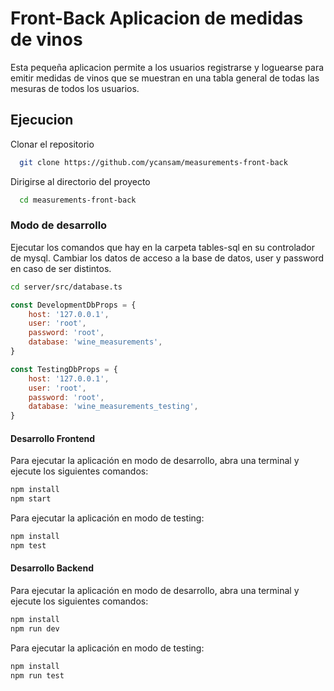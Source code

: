 
#  Front-Back Aplicacion de medidas de vinos

Esta pequeña aplicacion permite a los usuarios registrarse y loguearse para emitir medidas de vinos que se muestran en una tabla general de todas las mesuras de todos los usuarios.
## Ejecucion
Clonar el repositorio

```bash
  git clone https://github.com/ycansam/measurements-front-back
```
Dirigirse al directorio del proyecto
```bash
  cd measurements-front-back
```
### Modo de desarrollo
Ejecutar los comandos que hay en la carpeta tables-sql en su controlador de mysql.
Cambiar los datos de acceso a la base de datos, user y password en caso de ser distintos.

```bash
cd server/src/database.ts
```
```javascript
const DevelopmentDbProps = {
    host: '127.0.0.1',
    user: 'root',
    password: 'root',
    database: 'wine_measurements',
}

const TestingDbProps = {
    host: '127.0.0.1',
    user: 'root',
    password: 'root',
    database: 'wine_measurements_testing',
}
```

#### Desarrollo Frontend
Para ejecutar la aplicación en modo de desarrollo, abra una terminal y ejecute los siguientes comandos:
```bash
npm install
npm start
```
Para ejecutar la aplicación en modo de testing:
```bash
npm install
npm test
```

#### Desarrollo Backend
Para ejecutar la aplicación en modo de desarrollo, abra una terminal y ejecute los siguientes comandos:
```bash
npm install
npm run dev
```
Para ejecutar la aplicación en modo de testing:
```bash
npm install
npm run test
```

